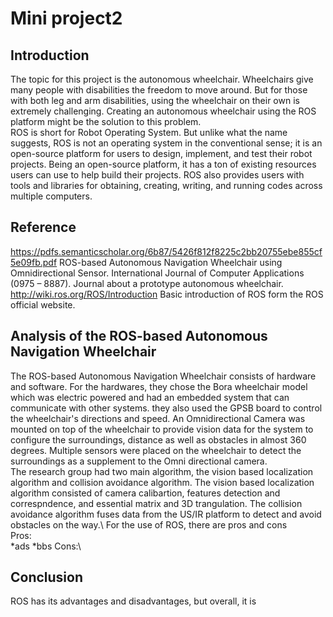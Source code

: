 
# Mini project2
## Introduction
The topic for this project is the autonomous wheelchair. Wheelchairs give many people with disabilities the freedom to move around. But for those with both leg and arm disabilities, using the wheelchair on their own is extremely challenging. Creating an autonomous wheelchair using the ROS platform might be the solution to this problem.\
ROS is short for Robot Operating System. But unlike what the name suggests, ROS is not an operating system in the conventional sense; it is an open-source platform for users to design, implement, and test their robot projects. Being an open-source platform, it has a ton of existing resources users can use to help build their projects.  ROS also provides users with tools and libraries for obtaining, creating, writing, and running codes across multiple computers. 
## Reference
https://pdfs.semanticscholar.org/6b87/5426f812f8225c2bb20755ebe855cf5e09fb.pdf ROS-based Autonomous Navigation Wheelchair using Omnidirectional Sensor. International Journal of Computer Applications (0975 – 8887). Journal about a prototype autonomous wheelchair.\
http://wiki.ros.org/ROS/Introduction Basic introduction of ROS form the ROS official website.
## Analysis of the ROS-based Autonomous Navigation Wheelchair
The ROS-based Autonomous Navigation Wheelchair consists of hardware and software. For the hardwares, they chose the Bora wheelchair model which was electric powered and had an embedded system that can communicate with other systems. they also used the GPSB board to control the wheelchair's directions and speed. An Omnidirectional Camera was mounted on top of the wheelchair to provide vision data for the system to configure the surroundings, distance as well as obstacles in almost 360 degrees. Multiple sensors were placed on the wheelchair to detect the surroundings as a supplement to the Omni directional camera.\
The research group had two main algorithm, the vision based localization algorithm and collision avoidance algorithm. The vision based localization algorithm consisted of camera calibartion, features detection and correspndence, and essential matrix and 3D trangulation. The collision avoidance algorithm fuses data from the US/IR platform to detect and avoid obstacles on the way.\\
For the use of ROS, there are pros and cons\
Pros:\
*ads
*bbs
Cons:\

## Conclusion
ROS has its advantages and disadvantages, but overall, it is 
